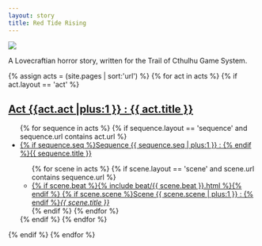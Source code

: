 ```yaml
---
layout: story
title: Red Tide Rising
---
```


<img src="{{site.baseurl}}/assets/logo.png" style="margin-left:auto; margin-right:auto; display:block;">


A Lovecraftian horror story, written for the Trail of Cthulhu Game System.

<div>

{% assign acts = (site.pages | sort:'url') %}
{% for act in acts %}
  {% if act.layout == 'act' %}
    <h2><a href="{{ site.baseurl }}{{ act.url }}">Act {{act.act |plus:1 }} : <strong>{{ act.title }}</strong></a></h2>
    <ul>
    {% for sequence in acts %}
      {% if sequence.layout == 'sequence' and sequence.url contains act.url %}
        <li><a href="{{ site.baseurl }}{{ sequence.url }}">{% if sequence.seq %}Sequence {{ sequence.seq | plus:1 }} : {% endif %}{{ sequence.title }}</a></li>
        <ul class="fa-ul">
        {% for scene in acts %}
          {% if scene.layout == 'scene' and scene.url contains sequence.url %}
            <li><a href="{{ site.baseurl }}{{ scene.url }}">
            <span class="beat">
            {% if scene.beat %}{% include beat/{{ scene.beat }}.html %}{% endif %}
            </span>
            {% if scene.scene %}Scene {{ scene.scene | plus:1 }} : {% endif %}<i>{{ scene.title }}</i></a></li>
          {% endif %}
          {% endfor %}
        </ul>
      {% endif %}
      {% endfor %}
    </ul>
  {% endif %}
{% endfor %}

</div>





